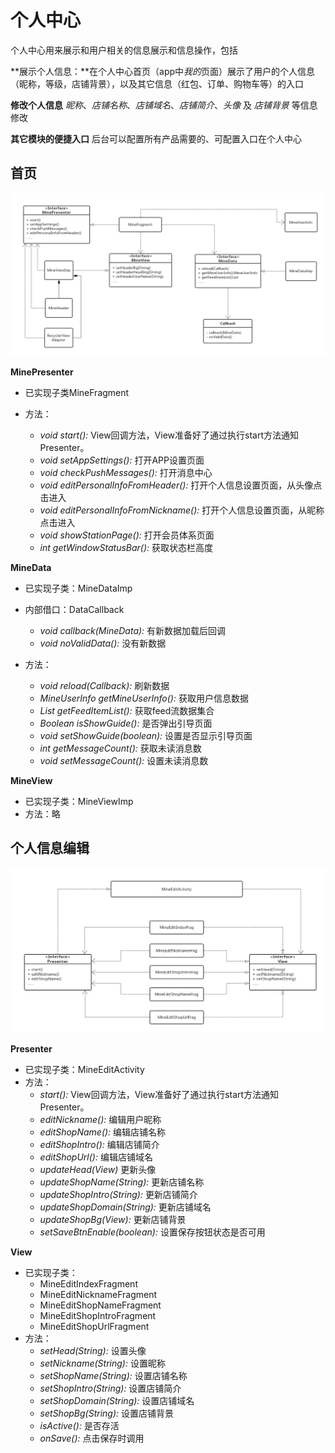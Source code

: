 # 个人中心

个人中心用来展示和用户相关的信息展示和信息操作，包括


**展示个人信息：**在个人中心首页（app中*我的*页面）展示了用户的个人信息（昵称，等级，店铺背景），以及其它信息（红包、订单、购物车等）的入口


**修改个人信息** *昵称*、*店铺名称*、*店铺域名*、*店铺简介*、*头像* 及 *店铺背景* 等信息修改

**其它模块的便捷入口** 后台可以配置所有产品需要的、可配置入口在个人中心



## 首页



![个人中心首页](image/davdian/uml_mine_index.png)

**MinePresenter** 

- 已实现子类MineFragment


- 方法：

  - *void start():*  View回调方法，View准备好了通过执行start方法通知Presenter。
  - *void setAppSettings():*  打开APP设置页面
  - *void checkPushMessages():*   打开消息中心
  - *void editPersonalInfoFromHeader():*  打开个人信息设置页面，从头像点击进入
  - *void editPersonalInfoFromNickname():*  打开个人信息设置页面，从昵称点击进入
  - *void showStationPage():*  打开会员体系页面
  - *int getWindowStatusBar():* 获取状态栏高度


**MineData**

- 已实现子类：MineDataImp
- 内部借口：DataCallback
  - *void callback(MineData):* 有新数据加载后回调
  - *void noValidData():* 没有新数据


- 方法：
  - *void reload(Callback):*  刷新数据
  - *MineUserInfo getMineUserInfo():* 获取用户信息数据
  - *List getFeedItemList():* 获取feed流数据集合
  - *Boolean isShowGuide():* 是否弹出引导页面
  - *void setShowGuide(boolean):* 设置是否显示引导页面
  - *int getMessageCount():* 获取未读消息数
  - *void setMessageCount():* 设置未读消息数

**MineView**

- 已实现子类：MineViewImp
- 方法：略

## 个人信息编辑

![个人信息编辑](image\davdian\uml_mine_edit.png)

**Presenter**

- 已实现子类：MineEditActivity
- 方法：
  - *start():*  View回调方法，View准备好了通过执行start方法通知Presenter。
  - *editNickname():*  编辑用户昵称
  - *editShopName():*  编辑店铺名称
  - *editShopIntro():*  编辑店铺简介
  - *editShopUrl():*  编辑店铺域名
  - *updateHead(View)*  更新头像
  - *updateShopName(String):*  更新店铺名称
  - *updateShopIntro(String):*  更新店铺简介
  - *updateShopDomain(String):*  更新店铺域名
  - *updateShopBg(View):*  更新店铺背景
  - *setSaveBtnEnable(boolean):*  设置保存按钮状态是否可用

**View**

- 已实现子类：
  - MineEditIndexFragment
  - MineEditNicknameFragment
  - MineEditShopNameFragment
  - MineEditShopIntroFragment
  - MineEditShopUrlFragment
- 方法：
  - *setHead(String):* 设置头像
  - *setNickname(String):*  设置昵称
  - *setShopName(String):*  设置店铺名称
  - *setShopIntro(String):*  设置店铺简介
  - *setShopDomain(String):*  设置店铺域名
  - *setShopBg(String):*  设置店铺背景
  - *isActive():*  是否存活
  - *onSave():*  点击保存时调用

